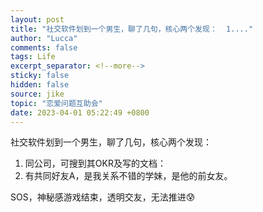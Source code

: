 ```yaml
---
layout: post
title: "社交软件划到一个男生，聊了几句，核心两个发现：  1...."
author: "Lucca"
comments: false
tags: Life
excerpt_separator: <!--more-->
sticky: false
hidden: false
source: jike
topic: "恋爱问题互助会"
date: 2023-04-01 05:22:49 +0800
---
```


社交软件划到一个男生，聊了几句，核心两个发现：

1. 同公司，可搜到其OKR及写的文档：
2. 有共同好友A，是我关系不错的学妹，是他的前女友。

SOS，神秘感游戏结束，透明交友，无法推进😰

<!--more-->
